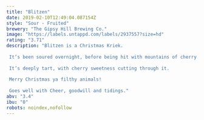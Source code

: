```yaml
---
title: "Blitzen"
date: 2019-02-10T12:49:04.087154Z
style: "Sour - Fruited"
brewery: "The Gipsy Hill Brewing Co."
image: "https://labels.untappd.com/labels/2937557?size=hd"
rating: "3.71"
description: "Blitzen is a Christmas Kriek.  It’s been soured overnight, before being hit with mountains of cherry.  It’s deeply tart, with cherry sweetness cutting through it.  Merry Christmas ya filthy animals!  Goes well with Cheer, goodwill and tidings."
abv: "3.4"
ibu: "0"
robots: noindex,nofollow
---
```

